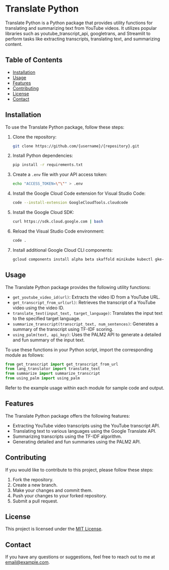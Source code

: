 # Translate Python

Translate Python is a Python package that provides utility functions for translating and summarizing text from YouTube videos. It utilizes popular libraries such as youtube_transcript_api, googletrans, and Streamlit to perform tasks like extracting transcripts, translating text, and summarizing content.

## Table of Contents

- [Installation](#installation)
- [Usage](#usage)
- [Features](#features)
- [Contributing](#contributing)
- [License](#license)
- [Contact](#contact)

## Installation

To use the Translate Python package, follow these steps:

1. Clone the repository:

   ```bash
   git clone https://github.com/{username}/{repository}.git
   ```

2. Install Python dependencies:

   ```bash
   pip install -r requirements.txt
   ```

3. Create a `.env` file with your API access token:

   ```bash
   echo "ACCESS_TOKEN=\"\"" > .env
   ```

4. Install the Google Cloud Code extension for Visual Studio Code:

   ```bash
   code --install-extension GoogleCloudTools.cloudcode
   ```

5. Install the Google Cloud SDK:

   ```bash
   curl https://sdk.cloud.google.com | bash
   ```

6. Reload the Visual Studio Code environment:

   ```bash
   code .
   ```

7. Install additional Google Cloud CLI components:

   ```bash
   gcloud components install alpha beta skaffold minikube kubectl gke-gcloud-auth-plugin
   ```

## Usage

The Translate Python package provides the following utility functions:

- `get_youtube_video_id(url)`: Extracts the video ID from a YouTube URL.
- `get_transcript_from_url(url)`: Retrieves the transcript of a YouTube video using the video ID.
- `translate_text(input_text, target_language)`: Translates the input text to the specified target language.
- `summarize_transcript(transcript_text, num_sentences)`: Generates a summary of the transcript using TF-IDF scoring.
- `using_palm(text, api_key)`: Uses the PALM2 API to generate a detailed and fun summary of the input text.

To use these functions in your Python script, import the corresponding module as follows:

```python
from get_transcript import get_transcript_from_url
from lang_translator import translate_text
from summarize import summarize_transcript
from using_palm import using_palm
```

Refer to the example usage within each module for sample code and output.

## Features

The Translate Python package offers the following features:

- Extracting YouTube video transcripts using the YouTube transcript API.
- Translating text to various languages using the Google Translate API.
- Summarizing transcripts using the TF-IDF algorithm.
- Generating detailed and fun summaries using the PALM2 API.

## Contributing

If you would like to contribute to this project, please follow these steps:

1. Fork the repository.
2. Create a new branch.
3. Make your changes and commit them.
4. Push your changes to your forked repository.
5. Submit a pull request.

## License

This project is licensed under the [MIT License](LICENSE).

## Contact

If you have any questions or suggestions, feel free to reach out to me at [email@example.com](mailto:email@example.com).